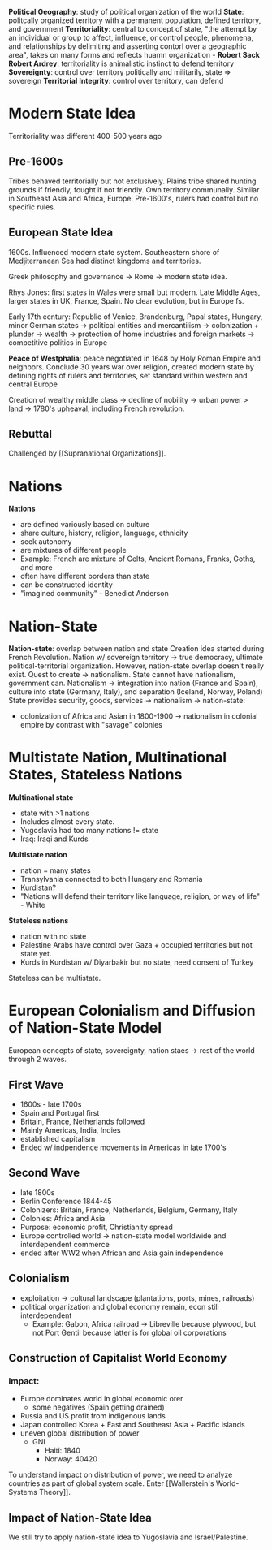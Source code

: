 **Political Geography**: study of political organization of the world
**State**: politcally organized territory with a permanent population, defined territory, and government
**Territoriality**: central to concept of state, "the attempt by an individual or group to affect, influence, or control people, phenomena, and relationships by delimiting and asserting contorl over a geographic area", takes on many forms and reflects huamn organization - **Robert Sack**
	**Robert Ardrey**: territoriality is animalistic instinct to defend territory
**Sovereignty**: control over territory politically and militarily, state => sovereign
**Territorial Integrity**: control over territory, can defend

# Modern State Idea

Territoriality was different 400-500 years ago

## Pre-1600s

Tribes behaved territorially but not exclusively. Plains tribe shared hunting grounds if friendly, fought if not friendly. Own territory communally. Similar in Southeast Asia and Africa, Europe. Pre-1600's, rulers had control but no specific rules.

## European State Idea

1600s. Influenced modern state system. Southeastern shore of Medjiterranean Sea had distinct kingdoms and territories. 

Greek philosophy and governance -> Rome -> modern state idea.

Rhys Jones: first states in Wales were small but modern. Late Middle Ages, larger states in UK, France, Spain. No clear evolution, but in Europe fs.

Early 17th century: Republic of Venice, Brandenburg, Papal states, Hungary, minor German states -> political entities and mercantilism -> colonization + plunder -> wealth -> protection of home industries and foreign markets -> competitive politics in Europe

**Peace of Westphalia**: peace negotiated in 1648 by Holy Roman Empire and neighbors. Conclude 30 years war over religion, created modern state by defining rights of rulers and territories, set standard within western and central Europe

Creation of wealthy middle class -> decline of nobility -> urban power > land -> 1780's upheaval, including French revolution.

## Rebuttal

Challenged by [[Supranational Organizations]].

# Nations

**Nations**
- are defined variously based on culture
- share culture, history, religion, language, ethnicity
- seek autonomy
- are mixtures of different people
- Example: French are mixture of Celts, Ancient Romans, Franks, Goths, and more
- often have different borders than state
- can be constructed identity
- "imagined community" - Benedict Anderson

# Nation-State

**Nation-state**: overlap between nation and state
Creation idea started during French Revolution. Nation w/ sovereign territory -> true democracy, ultimate political-territorial organization. However, nation-state overlap doesn't really exist.
Quest to create -> nationalism. State cannot have nationalism, government can. Nationalism -> integration into nation (France and Spain), culture into state (Germany, Italy), and separation (Iceland, Norway, Poland)
State provides security, goods, services -> nationalism -> nation-state:
- colonization of Africa and Asian in 1800-1900 -> nationalism in colonial empire by contrast with "savage" colonies

# Multistate Nation, Multinational States, Stateless Nations

**Multinational state**
- state with >1 nations
- Includes almost every state.
- Yugoslavia had too many nations != state
- Iraq: Iraqi and Kurds

**Multistate nation**
- nation = many states
- Transylvania connected to both Hungary and Romania
- Kurdistan?
- "Nations will defend their territory like language, religion, or way of life" - White

**Stateless nations**
- nation with no state
- Palestine Arabs have control over Gaza + occupied territories but not state yet.
- Kurds in Kurdistan w/ Diyarbakir but no state, need consent of Turkey

Stateless can be multistate.

# European Colonialism and Diffusion of Nation-State Model

European concepts of state, sovereignty, nation staes -> rest of the world through 2 waves.

## First Wave
- 1600s - late 1700s
- Spain and Portugal first
- Britain, France, Netherlands followed
- Mainly Americas, India, Indies
- established capitalism
- Ended w/ indpendence movements in Americas in late 1700's

## Second Wave
- late 1800s
- Berlin Conference 1844-45
- Colonizers: Britain, France, Netherlands, Belgium, Germany, Italy
- Colonies: Africa and  Asia
- Purpose: economic profit, Christianity spread
- Europe controlled world -> nation-state model worldwide and interdependent commerce
- ended after WW2 when African and Asia gain independence

## Colonialism
- exploitation -> cultural landscape (plantations, ports, mines, railroads)
- political organization and global economy remain, econ still interdependent
	- Example: Gabon, Africa railroad -> Libreville because plywood, but not Port Gentil because latter is for global oil corporations

## Construction of Capitalist World Economy

### Impact:

- Europe dominates world in global economic orer
	- some negatives (Spain getting drained)
- Russia and US profit from indigenous lands
- Japan controlled Korea + East and Southeast Asia + Pacific islands
- uneven global distribution of power
	- GNI
		- Haiti: 1840
		- Norway: 40420

To understand impact on distribution of power, we need to analyze countries as part of global system scale. Enter [[Wallerstein's World-Systems Theory]].

## Impact of Nation-State Idea

We still try to apply nation-state idea to Yugoslavia and Israel/Palestine.